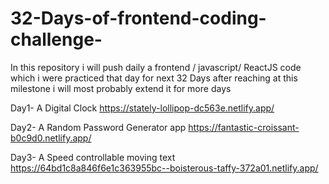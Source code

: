# 32-Days-of-frontend-coding-challenge-
In this repository i will push daily a frontend / javascript/ ReactJS code which i were practiced that day for next 32 Days after reaching at this milestone i will most probably extend it for more days 


Day1- A Digital Clock 
https://stately-lollipop-dc563e.netlify.app/

Day2- A Random Password Generator app
https://fantastic-croissant-b0c9d0.netlify.app/

Day3- A Speed controllable moving text
https://64bd1c8a846f6e1c363955bc--boisterous-taffy-372a01.netlify.app/

